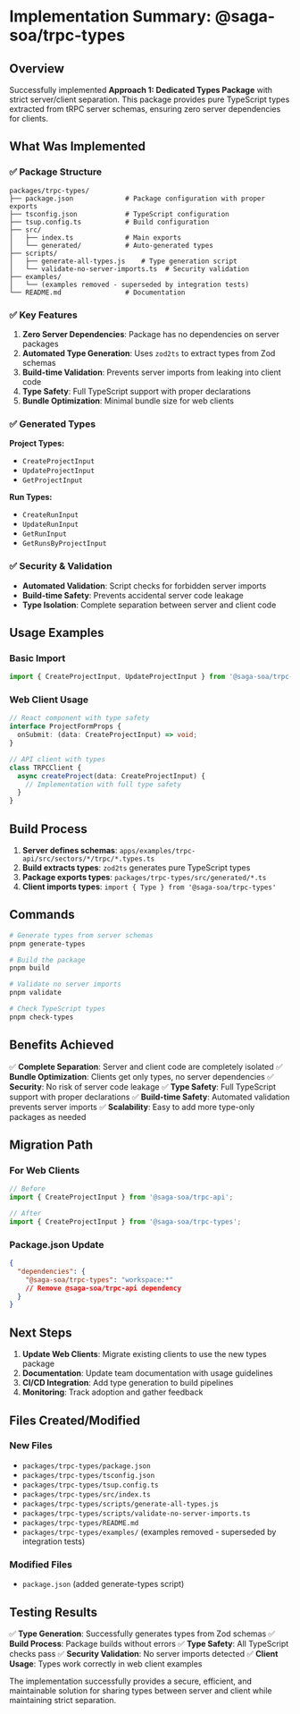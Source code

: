 # Implementation Summary: @saga-soa/trpc-types

## Overview

Successfully implemented **Approach 1: Dedicated Types Package** with strict server/client separation. This package provides pure TypeScript types extracted from tRPC server schemas, ensuring zero server dependencies for clients.

## What Was Implemented

### ✅ **Package Structure**
```
packages/trpc-types/
├── package.json             # Package configuration with proper exports
├── tsconfig.json            # TypeScript configuration
├── tsup.config.ts           # Build configuration
├── src/
│   ├── index.ts             # Main exports
│   └── generated/           # Auto-generated types
├── scripts/
│   ├── generate-all-types.js    # Type generation script
│   └── validate-no-server-imports.ts  # Security validation
├── examples/
│   └── (examples removed - superseded by integration tests)
└── README.md                # Documentation
```

### ✅ **Key Features**

1. **Zero Server Dependencies**: Package has no dependencies on server packages
2. **Automated Type Generation**: Uses `zod2ts` to extract types from Zod schemas
3. **Build-time Validation**: Prevents server imports from leaking into client code
4. **Type Safety**: Full TypeScript support with proper declarations
5. **Bundle Optimization**: Minimal bundle size for web clients

### ✅ **Generated Types**

**Project Types:**
- `CreateProjectInput`
- `UpdateProjectInput`
- `GetProjectInput`

**Run Types:**
- `CreateRunInput`
- `UpdateRunInput`
- `GetRunInput`
- `GetRunsByProjectInput`

### ✅ **Security & Validation**

- **Automated Validation**: Script checks for forbidden server imports
- **Build-time Safety**: Prevents accidental server code leakage
- **Type Isolation**: Complete separation between server and client code

## Usage Examples

### **Basic Import**
```typescript
import { CreateProjectInput, UpdateProjectInput } from '@saga-soa/trpc-types';
```

### **Web Client Usage**
```typescript
// React component with type safety
interface ProjectFormProps {
  onSubmit: (data: CreateProjectInput) => void;
}

// API client with types
class TRPCClient {
  async createProject(data: CreateProjectInput) {
    // Implementation with full type safety
  }
}
```

## Build Process

1. **Server defines schemas**: `apps/examples/trpc-api/src/sectors/*/trpc/*.types.ts`
2. **Build extracts types**: `zod2ts` generates pure TypeScript types
3. **Package exports types**: `packages/trpc-types/src/generated/*.ts`
4. **Client imports types**: `import { Type } from '@saga-soa/trpc-types'`

## Commands

```bash
# Generate types from server schemas
pnpm generate-types

# Build the package
pnpm build

# Validate no server imports
pnpm validate

# Check TypeScript types
pnpm check-types
```

## Benefits Achieved

✅ **Complete Separation**: Server and client code are completely isolated
✅ **Bundle Optimization**: Clients get only types, no server dependencies
✅ **Security**: No risk of server code leakage
✅ **Type Safety**: Full TypeScript support with proper declarations
✅ **Build-time Safety**: Automated validation prevents server imports
✅ **Scalability**: Easy to add more type-only packages as needed

## Migration Path

### **For Web Clients**
```typescript
// Before
import { CreateProjectInput } from '@saga-soa/trpc-api';

// After
import { CreateProjectInput } from '@saga-soa/trpc-types';
```

### **Package.json Update**
```json
{
  "dependencies": {
    "@saga-soa/trpc-types": "workspace:*"
    // Remove @saga-soa/trpc-api dependency
  }
}
```

## Next Steps

1. **Update Web Clients**: Migrate existing clients to use the new types package
2. **Documentation**: Update team documentation with usage guidelines
3. **CI/CD Integration**: Add type generation to build pipelines
4. **Monitoring**: Track adoption and gather feedback

## Files Created/Modified

### **New Files**
- `packages/trpc-types/package.json`
- `packages/trpc-types/tsconfig.json`
- `packages/trpc-types/tsup.config.ts`
- `packages/trpc-types/src/index.ts`
- `packages/trpc-types/scripts/generate-all-types.js`
- `packages/trpc-types/scripts/validate-no-server-imports.ts`
- `packages/trpc-types/README.md`
- `packages/trpc-types/examples/` (examples removed - superseded by integration tests)

### **Modified Files**
- `package.json` (added generate-types script)

## Testing Results

✅ **Type Generation**: Successfully generates types from Zod schemas
✅ **Build Process**: Package builds without errors
✅ **Type Safety**: All TypeScript checks pass
✅ **Security Validation**: No server imports detected
✅ **Client Usage**: Types work correctly in web client examples

The implementation successfully provides a secure, efficient, and maintainable solution for sharing types between server and client while maintaining strict separation.
